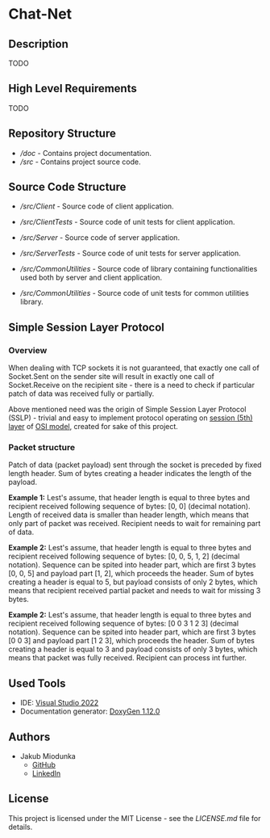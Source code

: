 # Chat-Net

## Description

TODO

## High Level Requirements

TODO

## Repository Structure

* */doc* - Contains project documentation.
* */src* - Contains project source code.

## Source Code Structure

* */src/Client* - Source code of client application.

* */src/ClientTests* - Source code of unit tests for client application.

* */src/Server* - Source code of server application.

* */src/ServerTests* - Source code of unit tests for server application.

* */src/CommonUtilities* - Source code of library containing functionalities used both by server and client application.

* */src/CommonUtilities* - Source code of unit tests for common utilities library.

## Simple Session Layer Protocol

### Overview

When dealing with TCP sockets it is not guaranteed, that exactly one call of Socket.Sent on the sender site will result in exactly one call of Socket.Receive on the recipient site - there is a need to check if particular patch of data was received fully or partially.

Above mentioned need was the origin of Simple Session Layer Protocol (SSLP) - trivial and easy to implement protocol operating on [session (5th) layer](https://en.wikipedia.org/wiki/Session_layer) of [OSI model](https://en.wikipedia.org/wiki/OSI_model), created for sake of this project.

### Packet structure

Patch of data (packet payload) sent through the socket is preceded by fixed length header. Sum of bytes creating a header indicates the length of the payload.

**Example 1:** Lest's assume, that header length is equal to three bytes and recipient received  following sequence of bytes: [0, 0] (decimal notation). Length of received data is smaller than header length, which means that only part of packet was received. Recipient needs to wait for remaining part of data.

**Example 2:** Lest's assume, that header length is equal to three bytes and recipient received  following sequence of bytes: [0, 0, 5, 1, 2] (decimal notation). Sequence can be spited into header part, which are first 3 bytes [0, 0, 5] and payload part [1, 2], which proceeds the header. Sum of bytes creating a header is equal to 5, but payload consists of only 2 bytes, which means that recipient received partial packet and needs to wait for missing 3 bytes.

**Example 2:** Lest's assume, that header length is equal to three bytes and recipient received  following sequence of bytes: [0 0 3 1 2 3] (decimal notation). Sequence can be spited into header part, which are first 3 bytes [0 0 3] and payload part [1 2 3], which proceeds the header. Sum of bytes creating a header is equal to 3 and payload consists of only 3 bytes, which means that packet was fully received. Recipient can process int further.

## Used Tools

* IDE: [Visual Studio 2022](https://visualstudio.microsoft.com/vs/)
* Documentation generator: [DoxyGen 1.12.0](https://www.doxygen.nl/)

## Authors

* Jakub Miodunka
  * [GitHub](https://github.com/JakubMiodunka)
  * [LinkedIn](https://www.linkedin.com/in/jakubmiodunka/)

## License

This project is licensed under the MIT License - see the *LICENSE.md* file for details.
